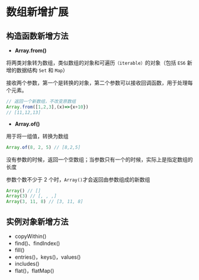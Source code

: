 # 数组新增扩展



## 构造函数新增方法

- **Array.from()**

将两类对象转为数组，类似数组的对象和可遍历`（iterable）`的对象（包括 `ES6` 新增的数据结构 `Set` 和 `Map`）

接收两个参数，第一个是转换的对象，第二个参数可以接收回调函数，用于处理每个元素。

```js
// 返回一个新数组，不改变原数组
Array.from([1,2,3],(x)=>{x+10})
// [11,12,13]
```



- **Array.of()**

用于将一组值，转换为数组

```js
Array.of(8, 2, 5) // [8,2,5]
```

没有参数的时候，返回一个空数组；当参数只有一个的时候，实际上是指定数组的长度

参数个数不少于 2 个时，`Array()`才会返回由参数组成的新数组

```js
Array() // []
Array(3) // [, , ,]
Array(3, 11, 8) // [3, 11, 8]
```

## 实例对象新增方法



- copyWithin()
- find()、findIndex()
- fill()
- entries()，keys()，values()
- includes()
- flat()，flatMap()